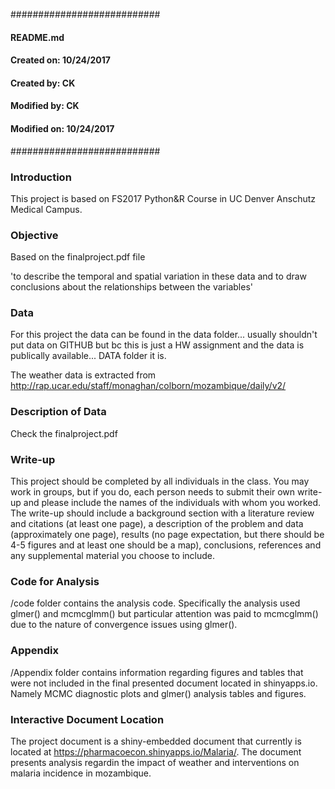###########################
#### README.md
#### Created on: 10/24/2017
#### Created by: CK
#### Modified by: CK
#### Modified on: 10/24/2017
###########################

### Introduction

This project is based on FS2017 Python&R Course in UC Denver Anschutz Medical Campus.

### Objective

Based on the finalproject.pdf file

'to describe the temporal and spatial variation in these data and to draw conclusions about the relationships between the variables'

### Data

For this project the data can be found in the data folder... usually shouldn't put data on GITHUB but bc this is just a HW assignment and the data is publically available... DATA folder it is.

The weather data is extracted from http://rap.ucar.edu/staff/monaghan/colborn/mozambique/daily/v2/

### Description of Data

Check the finalproject.pdf

### Write-up

 This project should be completed by all individuals in the class. You may work in groups, but if you do, each person needs to submit their own write-up and please include the names of the individuals with whom you worked. The write-up should include a background section with a literature review and citations (at least one page), a description of the problem and data (approximately one page), results (no page expectation, but there should be 4-5 figures and at least one should be a map), conclusions, references and any supplemental material you choose to include.

### Code for Analysis

/code folder contains the analysis code. Specifically the analysis used glmer() and mcmcglmm() but particular attention was paid to mcmcglmm() due to the nature of convergence issues using glmer().

### Appendix

/Appendix folder contains information regarding figures and tables that were not included in the final presented document located in shinyapps.io. Namely MCMC diagnostic plots and glmer() analysis tables and figures.

### Interactive Document Location

The project document is a shiny-embedded document that currently is located at https://pharmacoecon.shinyapps.io/Malaria/. The document presents analysis regardin the impact of weather and interventions on malaria incidence in mozambique. 
